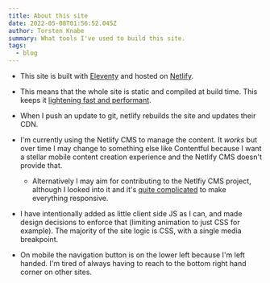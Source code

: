 ```yaml
---
title: About this site
date: 2022-05-08T01:56:52.045Z
author: Torsten Knabe
summary: What tools I've used to build this site.
tags:
  - blog
---
```

* This site is built with [Eleventy](https://www.11ty.dev/) and hosted on [Netlify](https://www.netlify.com/).
* This means that the whole site is static and compiled at build time. This keeps it [lightening fast and performant](https://www.11ty.dev/speedlify/torstenknabe-com/).
* When I push an update to git, netlify rebuilds the site and updates their CDN.
* I'm currently using the Netlify CMS to manage the content. It *works* but over time I may change to something else like Contentful because I want a stellar mobile content creation experience and the Netlify CMS doesn't provide that.

  * Alternatively I may aim for contributing to the Netlfiy CMS project, although I looked into it and it's [quite complicated](https://github.com/netlify/netlify-cms/issues/2557) to make everything responsive.
* I have intentionally added as little client side JS as I can, and made design decisions to enforce that (limiting animation to just CSS for example). The majority of the site logic is CSS, with a single media breakpoint.
* On mobile the navigation button is on the lower left because I'm left handed. I'm tired of always having to reach to the bottom right hand corner on other sites.